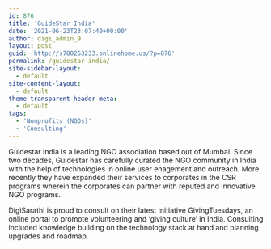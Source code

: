 ```yaml
---
id: 876
title: 'GuideStar India'
date: '2021-06-23T23:07:40+00:00'
author: digi_admin_9
layout: post
guid: 'http://s780263233.onlinehome.us/?p=876'
permalink: /guidestar-india/
site-sidebar-layout:
  - default
site-content-layout:
  - default
theme-transparent-header-meta:
  - default
tags:
  - 'Nonprofits (NGOs)'
  - 'Consulting'
---
```


Guidestar India is a leading NGO association based out of Mumbai. Since two decades, Guidestar has carefully curated the NGO community in India with the help of technologies in online user enagement and outreach. More recently they have expanded their services to corporates in the CSR programs wherein the corporates can partner with reputed and innovative NGO programs.

DigiSarathi is proud to consult on their latest initiative GivingTuesdays, an online portal to promote volunteering and ‘giving culture’ in India. Consulting included knowledge building on the technology stack at hand and planning upgrades and roadmap.
